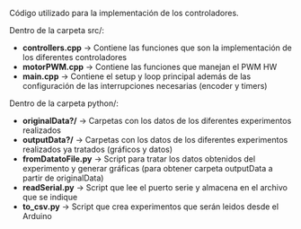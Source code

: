 Código utilizado para la implementación de los controladores.

Dentro de la carpeta src/:

* **controllers.cpp** -> Contiene las funciones que son la implementación de los diferentes controladores
* **motorPWM.cpp** -> Contiene las funciones que manejan el PWM HW
* **main.cpp** -> Contiene el setup y loop principal además de las configuración de las interrupciones necesarias (encoder y timers)

Dentro de la carpeta python/:

* **originalData?/** -> Carpetas con los datos de los diferentes experimentos realizados
* **outputData?/** -> Carpetas con los datos de los diferentes experimentos realizados ya tratados (gráficos y datos)
* **fromDatatoFile.py** -> Script para tratar los datos obtenidos del experimento y generar gráficas (para obtener carpeta outputData a partir de originalData)
* **readSerial.py** -> Script que lee el puerto serie y almacena en el archivo que se indique
* **to_csv.py** -> Script que crea experimentos que serán leidos desde el Arduino